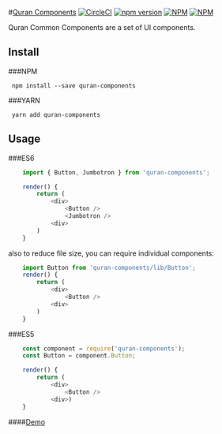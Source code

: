 #[Quran Components](https://quran.github.io/common-components/#/) [![CircleCI](https://circleci.com/gh/quran/common-components.svg?style=svg)](https://circleci.com/gh/quran/common-components) [![npm version](https://badge.fury.io/js/quran-components.svg)](https://www.npmjs.com/package/quran-components) [![NPM](https://img.shields.io/npm/dm/quran-components.svg?style=flat-square)](https://www.npmjs.com/package/quran-components) [![NPM](http://i.imgur.com/Lk5HsBo.png)](https://quranslack.herokuapp.com)

Quran Common Components are a set of UI components. 

## Install

###NPM

` npm install --save quran-components`

###YARN

` yarn add quran-components`

## Usage
###ES6

```js 
	import { Button, Jumbotron } from 'quran-components';

	render() {
		return (
			<div>
				<Button />
				<Jumbotron />
			<div>
		)
	}
```

also to reduce file size, you can require individual components:

```js 
	import Button from 'quran-components/lib/Button';
	render() {
		return (
			<div>
				<Button />
			<div>
		)
	}
```

###ES5

```js 
	const component = require('quran-components');
	const Button = component.Button;

	render() {
   		return (
			<div>
				<Button />
			<div>)
	}
```



####[Demo](https://quran.github.io/common-components/)
